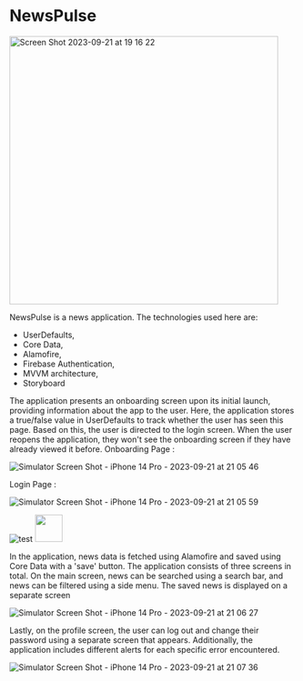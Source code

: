 # NewsPulse


<img width="472" alt="Screen Shot 2023-09-21 at 19 16 22" src="https://github.com/nukteozkilinc/News-App/assets/63263623/54e9f30a-e1d0-4b34-aa86-d50cd8e16a17">

NewsPulse is a news application. The technologies used here are: 
- UserDefaults,
- Core Data,
- Alamofire,
- Firebase Authentication,
- MVVM architecture,
- Storyboard

The application presents an onboarding screen upon its initial launch, providing information about the app to the user. Here, the application stores a true/false value in UserDefaults to track whether the user has seen this page. Based on this, the user is directed to the login screen. When the user reopens the application, they won't see the onboarding screen if they have already viewed it before.
Onboarding Page : 

![Simulator Screen Shot - iPhone 14 Pro - 2023-09-21 at 21 05 46](https://github.com/nukteozkilinc/News-App/assets/63263623/eb1a62a2-b244-4770-a7a3-ced39075a816)

Login Page : 

![Simulator Screen Shot - iPhone 14 Pro - 2023-09-21 at 21 05 59](https://github.com/nukteozkilinc/News-App/assets/63263623/8201e766-1628-4bfd-a02d-73dfd0765c66)

![test](https://github.com/favicon.ico)
<img src="https://github.com/favicon.ico" width="48">


In the application, news data is fetched using Alamofire and saved using Core Data with a 'save' button. The application consists of three screens in total. On the main screen, news can be searched using a search bar, and news can be filtered using a side menu. The saved news is displayed on a separate screen

![Simulator Screen Shot - iPhone 14 Pro - 2023-09-21 at 21 06 27](https://github.com/nukteozkilinc/News-App/assets/63263623/d8b1bcf3-1698-4bf7-8126-3dc738b4869e)

Lastly, on the profile screen, the user can log out and change their password using a separate screen that appears. Additionally, the application includes different alerts for each specific error encountered.

![Simulator Screen Shot - iPhone 14 Pro - 2023-09-21 at 21 07 36](https://github.com/nukteozkilinc/News-App/assets/63263623/7fa32c71-fb91-402e-982d-db17d240f408)
